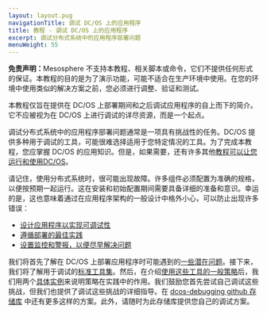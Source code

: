 ```yaml
---
layout: layout.pug
navigationTitle: 调试 DC/OS 上的应用程序
title: 教程 - 调试 DC/OS 上的应用程序
excerpt: 调试分布式系统中的应用程序部署问题
menuWeight: 55
---
```


<p class="message--warning"><strong>免责声明：</strong>Mesosphere 不支持本教程、相关脚本或命令，它们不提供任何形式的保证。本教程的目的是为了演示功能，可能不适合在生产环境中使用。在您的环境中使用类似的解决方案之前，您必须进行调整、验证和测试。</p>


本教程仅旨在提供在 DC/OS 上部署期间和之后调试应用程序的自上而下的简介。它不应被视为在 DC/OS 上进行调试的详尽资源，而是一个起点。

调试分布式系统中的应用程序部署问题通常是一项具有挑战性的任务。DC/OS 提供多种用于调试的工具，可能很难选择适用于您特定情况的工具。为了完成本教程，您应掌握 DC/OS 的应用知识。但是，如果需要，还有许多其他[教程可以让您运行和使用DC/OS](/mesosphere/dcos/cn/1.11/tutorials/)。

请记住，使用分布式系统时，很可能出现故障。许多组件必须配置为准确的规格，以便按预期一起运行。这在安装和初始配置期间需要具备详细的准备和意识。幸运的是，这也意味着通过在应用程序架构的一般设计中格外小心，可以防止出现许多错误：

- [设计应用程序以实现可调试性](https://schd.ws/hosted_files/mesosconeu17/a6/MesosCon%20EU%202017%20University%20Slides.pdf)
- [遵循部署的最佳实践](https://mesosphere.com/blog/improving-your-deployments/)
- [设置监控和警报，以便尽早解决问题](/mesosphere/dcos/1.10/cli/command-reference/dcos-node/dcos-node-diagnostics/)

我们将首先了解在 DC/OS 上部署应用程序时可能遇到的[一些潜在问题](/mesosphere/dcos/cn/1.11/tutorials/dcos-debug/problems/)。接下来，我们将了解用于调试的[标准工具集](/mesosphere/dcos/cn/1.11/tutorials/dcos-debug/tools/)。然后，在介绍[使用这些工具的一般策略](/mesosphere/dcos/cn/1.11/tutorials/dcos-debug/gen-strat/)后，我们用两个[具体实例](/mesosphere/dcos/cn/1.11/tutorials/dcos-debug/scenarios/)来说明策略在实践中的作用。我们鼓励您首先尝试自己调试这些挑战，但我们也提供了调试这些挑战的详细指导。在 [dcos-debugging github 存储库](https://github.com/dcos-labs/dcos-debugging/tree/master/1.10/) 中还有更多这样的方案。此外，请随时为此存储库提供您自己的调试方案。
